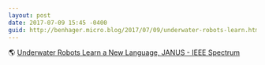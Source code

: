 ```yaml
---
layout: post
date: 2017-07-09 15:45 -0400
guid: http://benhager.micro.blog/2017/07/09/underwater-robots-learn.html
---
```

🌎 [Underwater Robots Learn a New Language, JANUS - IEEE Spectrum](http://spectrum.ieee.org/video/telecom/standards/underwater-robots-learn-a-new-language-janus)
